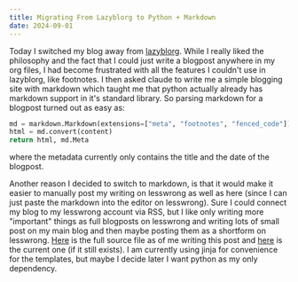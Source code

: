```yaml
---
title: Migrating From Lazyblorg to Python + Markdown
date: 2024-09-01
---
```


Today I switched my blog away from [lazyblorg](https://github.com/novoid/lazyblorg). While I really liked the philosophy and the fact that I could just write a blogpost anywhere in my org files, I had become frustrated with all the features I couldn't use in lazyblorg, like footnotes. I then asked claude to write me a simple blogging site with markdown which taught me that python actually already has markdown support in it's standard library. So parsing markdown for a blogpost turned out as easy as:

```python
md = markdown.Markdown(extensions=["meta", "footnotes", "fenced_code"])
html = md.convert(content)
return html, md.Meta
```

where the metadata currently only contains the title and the date of the blogpost.

Another reason I decided to switch to markdown, is that it would make it easier to manually post my writing on lesswrong as well as here (since I can just paste the markdown into the editor on lesswrong). Sure I could connect my blog to my lesswrong account via RSS, but I like only writing more "important" things as full blogposts on lesswrong and writing lots of small post on my main blog and then maybe posting them as a shortform on lesswrong. [Here]((https://raw.githubusercontent.com/sonofhypnos/thoughts/63ac38e2525e58042232fb7cf79c303b41c36eff/generate_blog.py)) is the full source file as of me writing this post and [here](/generate_blog.py) is the current one (if it still exists). I am currently using jinja for convenience for the templates, but maybe I decide later I want python as my only dependency.



